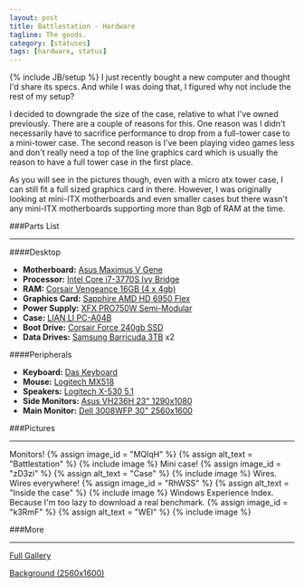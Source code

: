 ```yaml
---
layout: post
title: Battlestation - Hardware
tagline: The goods.
category: [statuses]
tags: [hardware, status]
---
```

{% include JB/setup %}
I just recently bought a new computer and thought I'd share its specs. And while I was doing that, I figured why not include the rest of my setup?

I decided to downgrade the size of the case, relative to what I've owned previously. There are a couple of reasons for this. One reason was I didn't necessarily have to sacrifice performance to drop from a full-tower case to a mini-tower case. The second reason is I've been playing video games less and don't really need a top of the line graphics card which is usually the reason to have a full tower case in the first place.

As you will see in the pictures though, even with a micro atx tower case, I can still fit a full sized graphics card in there. However, I was originally looking at mini-ITX motherboards and even smaller cases but there wasn't any mini-ITX motherboards supporting more than 8gb of RAM at the time.

###Parts List
- - -
####Desktop
*  __Motherboard:__ [Asus Maximus V Gene](http://www.newegg.com/Product/Product.aspx?Item=N82E16813131830)
*  __Processor:__ [Intel Core i7-3770S Ivy Bridge](http://www.newegg.com/Product/Product.aspx?Item=N82E16819116503)
*  __RAM:__ [Corsair Vengeance 16GB (4 x 4gb)](http://www.newegg.com/Product/Product.aspx?Item=N82E16820233252)
*  __Graphics Card:__ [Sapphire AMD HD 6950 Flex](http://www.newegg.com/Product/Product.aspx?Item=N82E16814102929)
*  __Power Supply:__ [XFX PRO750W Semi-Modular](http://www.newegg.com/Product/Product.aspx?Item=N82E16817207016)
*  __Case:__ [LIAN LI PC-A04B]()
*  __Boot Drive:__ [Corsair Force 240gb SSD](http://www.newegg.com/Product/Product.aspx?Item=N82E16820233208)
*  __Data Drives:__ [Samsung Barricuda 3TB](http://blog.nolat.org/post/23653765685/3tb-hdd-for-129-99) x2

####Peripherals
*  __Keyboard:__ [Das Keyboard](http://www.newegg.com/Product/Product.aspx?Item=N82E16823830002)
*  __Mouse:__ [Logitech MX518](http://www.newegg.com/Product/Product.aspx?Item=N82E16826104178)
*  __Speakers:__ [Logitech X-530 5.1](http://www.logitech.com/en-roeu/speakers-audio/home-pc-speakers/devices/x-530)
*  __Side Monitors:__ [Asus VH236H 23" 1290x1080](http://www.newegg.com/Product/Product.aspx?Item=N82E16824236059)
*  __Main Monitor:__ [Dell 3008WFP 30" 2560x1600](http://accessories.dell.com/sna/products/displays/productdetail.aspx?c=ca&l=en&s=pub&sku=223-4890)

###Pictures
- - -
Monitors!
{% assign image_id = "MQlqH" %}
{% assign alt_text = "Battlestation" %}
{% include image %}
Mini case!
{% assign image_id = "zD3zi" %}
{% assign alt_text = "Case" %}
{% include image %}
Wires. Wires everywhere!
{% assign image_id = "RhWSS" %}
{% assign alt_text = "Inside the case" %}
{% include image %}
Windows Experience Index. Because I'm too lazy to download a real benchmark.
{% assign image_id = "k3RmF" %}
{% assign alt_text = "WEI" %}
{% include image %}

###More
- - -
[Full Gallery](http://imgur.com/a/5DvRK/all#0)

[Background (2560x1600)](http://talon876.deviantart.com/art/Cells-304186441)